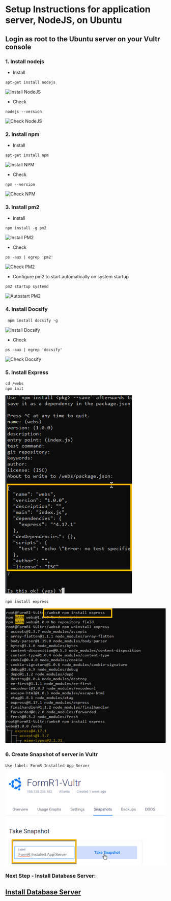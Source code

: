 # Setup Instructions for application server, NodeJS, on Ubuntu

## Login as root to the Ubuntu server on your Vultr console

### 1. Install nodejs

- Install
```
apt-get install nodejs
```

![Install NodeJS](./images/fr0304-01_Ubuntu-install-nodejs.png "Install NodeJS")

- Check
```
nodejs --version
```

![Check NodeJS](./images/fr0304-02_Ubuntu-check-nodejs.png "Check NodeJS")

### 2. Install npm

- Install
```
apt-get install npm
```

![Install NPM](./images/fr0304-03_Ubuntu-install-npm.png "Install NPM")

- Check
```
npm --version
```

![Check NPM](./images/fr0304-04_Ubuntu-check-npm.png "Check NPM")

### 3. Install  pm2

- Install
```
npm install -g pm2
```

![Install PM2](./images/fr0304-05_Ubuntu-install-pm2.png "Install PM2")

- Check
```
ps -aux | egrep 'pm2'
```

![Check PM2](./images/fr0304-06_Ubuntu-check-pm2.png "Check PM2")

- Configure pm2 to start automatically on system startup
```
pm2 startup systemd
```

![Autostart PM2](./images/fr0304-07_Ubuntu-autostart-pm2.png "Autostart PM2")

### 4. Install Docsify
```
 npm install docsify -g
 ```

![Install Docsify](./images/fr0304-08_Ubuntu-install-docsify.png "Install Docsify")

- Check
```
ps -aux | egrep 'docsify'
```

![Check Docsify](./images/fr0304-09_Ubuntu-check-docsify.png "Check Docsify")


### 5. Install Express
```
cd /webs
npm init
```

![npm init](./images/fr0304-10_Ubuntu-npm-init.png "npm init")
```
npm install express
```

![Install Express](./images/fr0304-11_Ubuntu-install-express.png "Install Express")

### 6. Create Snapshot of server in Vultr
``` 
Use label: FormR-Installed-App-Server
```

![Take Snapshot](./images/fr0304-12_Ubuntu-take-snapshot.png "Take Snapshot")


### Next Step - Install Database Server: 

## [Install Database Server](../Setup/fr0305_Setup-Data-Server-Ubuntu.md)
